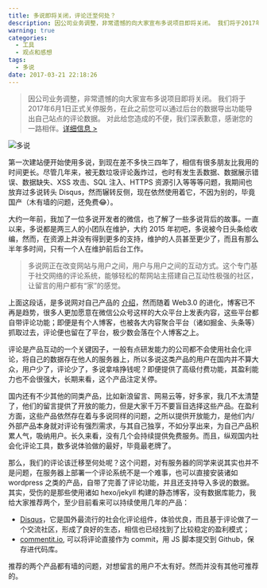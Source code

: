 ```yaml
---
title: 多说即将关闭，评论迁至何处？
description: 因公司业务调整，非常遗憾的向大家宣布多说项目即将关闭。 我们将于2017年6月1日正式关停服务，在此之前您可以通过后台的数据导出功能导出自己站点的评论数据。对此给您造成的不便，我们深表歉意，感谢您的一路相伴。
warning: true
categories:
  - 工具
  - 观点和感想
tags:
  - 多说
date: 2017-03-21 22:18:26
---
```



> 因公司业务调整，非常遗憾的向大家宣布多说项目即将关闭。 我们将于2017年6月1日正式关停服务，在此之前您可以通过后台的数据导出功能导出自己站点的评论数据。 对此给您造成的不便，我们深表歉意，感谢您的一路相伴。[详细信息 >](http://dev.duoshuo.com/threads/58d10f50e9a8cb4433fd5c5d)

![多说](http://www.barretlee.com/blogimgs/2017/03/21/6c0378f8gy1fduu7gthbfj21me0oeq6v.jpg)<!--<source src="http://ww1.sinaimg.cn/large/6c0378f8gy1fduu7gthbfj21me0oeq6v.jpg">-->

<!--more-->

第一次建站便开始使用多说，到现在差不多快三四年了，相信有很多朋友比我用的时间更长。尽管几年来，被无数垃圾评论轰炸过，也时有发生丢数据、数据展示错误、数据缺失、XSS 攻击、SQL 注入、HTTPS 资源引入等等等问题，我期间也放弃过多说转头 Disqus，然而辗转反侧，现在依然使用着它，不因为别的，毕竟国产（木有墙的问题，还免费😂）。

大约一年前，我加了一位多说开发者的微信，也了解了一些多说背后的故事。一直以来，多说都是两三人的小团队在维护，大约 2015 年初吧，多说被今日头条给收编，然而，在资源上并没有得到更多的支持，维护的人员甚至更少了，而且有那么半年多时间，只有一个人在维护前后台工作。

> 多说网正在改变网站与用户之间，用户与用户之间的互动方式。这个专门基于社交网络的评论系统，能够轻松的帮网站主搭建自己互动性极强的社区，让留言的用户都有“家”的感觉。

上面这段话，是多说网对自己产品的 [介绍](http://dev.duoshuo.com/about/)，然而随着 Web3.0 的进化，博客已不再是趋势，很多人更加愿意在微信公众号这样的大众平台上发表内容，这些平台都自带评论功能；即便是有个人博客，也被各大内容聚合平台（诸如掘金、头条等）抓取过去，评论便也留在了平台，极少数会落在个人博客之上。

评论是产品互动的一个关键因子，一般有点研发能力的公司都不会使用社会化评论，将自己的数据存在他人的服务器上，所以多说这类产品的用户在国内并不算大众，用户少了，评论少了，多说拿啥挣钱呢？即便提供了高级付费功能，其盈利能力也不会很强大，长期来看，这个产品注定关停。

国内还有不少其他的同类产品，比如新浪留言、网易云等，好多家，我几不太清楚了，他们的留言提供了开放的能力，但是大家千万不要盲目选择这些产品。在盈利方面，这些产品依然存在着与多说同样的问题，之所以提供开放能力，是他们内/外部产品本身就对评论有强烈需求，与其自己独享，不如分享出来，为自己产品积累人气，吸纳用户。长久来看，没有几个会持续提供免费服务。而且，纵观国内社会化评论工具，数多说体验做的最好，毕竟最老牌了。

那么，我们的评论该迁移至何处呢？这个问题，对有服务器的同学来说其实也并不是问题，在服务器上部署一个评论系统不是一个难事，也可以直接安装诸如 wordpress 之类的产品，自带了完善了评论功能，并且还支持导入多说的数据。其实，受伤的是那些使用诸如 hexo/jekyll 构建的静态博客，没有数据库能力，我给大家推荐两个，至少目前看来可以持续使用几年的产品：

- [Disqus](https://disqus.com/)，它是国外最流行的社会化评论组件，体验优良，而且基于评论做了一个交流社区，形成了良好的生态，相信也已经找到了比较稳定的盈利模式；
- [commentit.io](https://commentit.io/), 可以将评论直接作为 commit，用 JS 脚本提交到 Github，保存进代码库。

推荐的两个产品都有墙的问题，对想留言的用户不太有好。然而并没有其他可推荐的。
